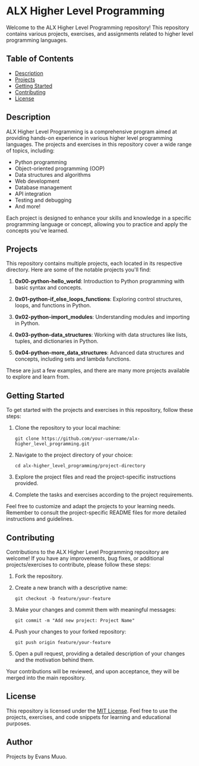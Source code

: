 # ALX Higher Level Programming

Welcome to the ALX Higher Level Programming repository! This repository contains various projects, exercises, and assignments related to higher level programming languages.

## Table of Contents

- [Description](#description)
- [Projects](#projects)
- [Getting Started](#getting-started)
- [Contributing](#contributing)
- [License](#license)

## Description

ALX Higher Level Programming is a comprehensive program aimed at providing hands-on experience in various higher level programming languages. The projects and exercises in this repository cover a wide range of topics, including:

- Python programming
- Object-oriented programming (OOP)
- Data structures and algorithms
- Web development
- Database management
- API integration
- Testing and debugging
- And more!

Each project is designed to enhance your skills and knowledge in a specific programming language or concept, allowing you to practice and apply the concepts you've learned.

## Projects

This repository contains multiple projects, each located in its respective directory. Here are some of the notable projects you'll find:

1. **0x00-python-hello_world**: Introduction to Python programming with basic syntax and concepts.

2. **0x01-python-if_else_loops_functions**: Exploring control structures, loops, and functions in Python.

3. **0x02-python-import_modules**: Understanding modules and importing in Python.

4. **0x03-python-data_structures**: Working with data structures like lists, tuples, and dictionaries in Python.

5. **0x04-python-more_data_structures**: Advanced data structures and concepts, including sets and lambda functions.

These are just a few examples, and there are many more projects available to explore and learn from.

## Getting Started

To get started with the projects and exercises in this repository, follow these steps:

1. Clone the repository to your local machine:

   ```
   git clone https://github.com/your-username/alx-higher_level_programming.git
   ```

2. Navigate to the project directory of your choice:

   ```
   cd alx-higher_level_programming/project-directory
   ```

3. Explore the project files and read the project-specific instructions provided.

4. Complete the tasks and exercises according to the project requirements.

Feel free to customize and adapt the projects to your learning needs. Remember to consult the project-specific README files for more detailed instructions and guidelines.

## Contributing

Contributions to the ALX Higher Level Programming repository are welcome! If you have any improvements, bug fixes, or additional projects/exercises to contribute, please follow these steps:

1. Fork the repository.

2. Create a new branch with a descriptive name:

   ```
   git checkout -b feature/your-feature
   ```

3. Make your changes and commit them with meaningful messages:

   ```
   git commit -m "Add new project: Project Name"
   ```

4. Push your changes to your forked repository:

   ```
   git push origin feature/your-feature
   ```

5. Open a pull request, providing a detailed description of your changes and the motivation behind them.

Your contributions will be reviewed, and upon acceptance, they will be merged into the main repository.

## License

This repository is licensed under the [MIT License](LICENSE). Feel free to use the projects, exercises, and code snippets for learning and educational purposes.

## Author 

Projects by Evans Muuo. 

